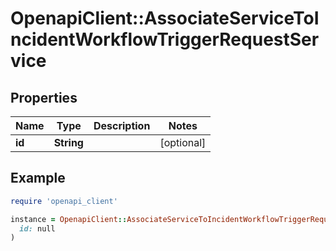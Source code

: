 # OpenapiClient::AssociateServiceToIncidentWorkflowTriggerRequestService

## Properties

| Name | Type | Description | Notes |
| ---- | ---- | ----------- | ----- |
| **id** | **String** |  | [optional] |

## Example

```ruby
require 'openapi_client'

instance = OpenapiClient::AssociateServiceToIncidentWorkflowTriggerRequestService.new(
  id: null
)
```

